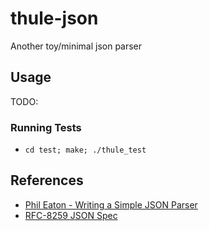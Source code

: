 # thule-json

Another toy/minimal json parser

## Usage

TODO:

### Running Tests

- `cd test; make; ./thule_test`

## References

- [Phil Eaton - Writing a Simple JSON Parser](https://notes.eatonphil.com/writing-a-simple-json-parser.html)
- [RFC-8259 JSON Spec](https://datatracker.ietf.org/doc/html/rfc8259)
